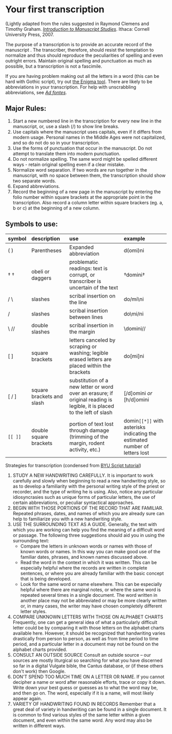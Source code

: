 # Your first transcription

\(Lightly adapted from the rules suggested in Raymond Clemens and Timothy Graham. [_Introduction to Manuscript Studies_](http://www.cornellpress.cornell.edu/book/?GCOI=80140100177870). Ithaca: Cornell University Press, 2007.

The purpose of a transcription is to provide an accurate record of the manuscript . The transcriber, therefore, should resist the temptation to normalize and thus should reproduce the peculiarities of spelling and even outright errors. Maintain original spelling and punctuation as much as possible, but a transcription is not a fascimile.

If you are having problem making out all the letters in a word \(this can be hard with Gothic script\), try out [the Enigma tool](http://enigma.huma-num.fr/). There are likely to be abbreviations in your transcription. For help with unscrabbling abbreviations, see [_Ad fontes_](https://www.adfontes.uzh.ch/en/ressourcen/abkuerzungen/cappelli-online). 

## Major Rules:

1. Start a new numbered line in the transcription for every new line in the manuscript, or, use a slash \(/\) to show line breaks. 
2. Use capitals where the manuscript uses capitals, even if it differs from modern usage. Personal names in the Middle Ages were not capitalized, and so do not do so in your transcription. 
3. Use the forms of punctuation that occur in the manuscript. Do not attempt to translate them into modern punctuation. 
4. Do not normalize spelling. The same word might be spelled different ways - retain original spelling even if a clear mistake. 
5. Normalize word separation. If two words are run together in the manuscript, with no space between them, the transcription should show two separate words.
6. Expand abbreviations. 
7. Record the beginning of a new page in the manuscript by entering the folio number within square brackets at the appropriate point in the transcription. Also record a column letter within square brackers \(eg. a, b or c\) at the beginning of a new column. 

## Symbols to use:

| **symbol** | **description** | **use** | **example** |
| :--- | :--- | :--- | :--- |
| \( \) | Parentheses | Expanded abbreviation | d\(omi\)ni  |
| † † | obeli or daggers | problematic readings: text is corrupt, or transcriber is uncertain of the text | †domini† |
| / \ | slashes | scribal insertion on the line | do/mi\ni |
|  / | slashes | scribal insertion between lines | do\mi/ni |
| \ // | double slashes | scribal insertion in the margin | \\domini// |
| \[ \] | square brackets | letters canceled by scraping or washing; legible erased letters are placed within the brackets | do\[mi\]ni |
| \[ / \] | square brackets and slash | substitution of a new letter or word over an erasure; if original reading is legible, it is placed to the left of slash | \[/d\]omini _or_ \[h/d\]omini |
| `[[ ]]` | double square brackets | portion of text lost through damage \(trimming of the margin, rodent activity, etc.\) | domin`[[*]]` with asterisks indicating the estimated number of letters lost |

Strategies for transcription \(condensed from [BYU Script tutorial](https://script.byu.edu/Pages/Spanish/en/basics.aspx)\)

1. STUDY A NEW HANDWRITING CAREFULLY. It is important to work carefully and slowly when beginning to read a new handwriting style, so as to develop a familiarity with the personal writing style of the priest or recorder, and the type of writing he is using. Also, notice any particular idiosyncrasies such as unique forms of particular letters, the use of certain abbreviations, or peculiar syntactical approaches.
2. BEGIN WITH THOSE PORTIONS OF THE RECORD THAT ARE FAMILIAR.  Repeated phrases, dates, and names of which you are already sure can help to familiarize you with a new handwriting style. 
3. USE THE SURROUNDING TEXT AS A GUIDE. Generally, the text with which you are working can help you find the meaning of a difficult word or passage. The following three suggestions should aid you in using the surrounding text:
   * Compare the letters in unknown words or names with those of known words or names. In this way you can make good use of the familiar dates, phrases, and known names discussed above.
   * Read the word in the context in which it was written. This can be especially helpful where the records are written in complete sentences, or where you are already familiar with the basic concept that is being developed.
   * Look for the same word or name elsewhere. This can be especially helpful where there are marginal notes, or where the same word is repeated several times in a single document. The word written in another place may not be abbreviated or may be more clearly written or, in many cases, the writer may have chosen completely different letter styles.
4. COMPARE UNKNOWN LETTERS WITH THOSE ON ALPHABET CHARTS Frequently, one can get a general idea of what a particularly difficult letter could be by comparing it with those letters on the alphabet charts available here. However, it should be recognized that handwriting varies drastically from person to person, as well as from time period to time period, and a particular letter in a document may not be found on the alphabet charts provided.
5. CONSULT AN OUTSIDE SOURCE Consult an outside source – our sources are mostly liturgical so searching for what you have discerned so far in a digital Vulgate bible, the Cantus database, or \(if these others don't work\) then Google. 
6. DON'T SPEND TOO MUCH TIME ON A LETTER OR NAME. If you cannot decipher a name or word after reasonable efforts, trace or copy it down. Write down your best guess or guesses as to what the word may be, and then go on. The word, especially if it is a name, will most likely appear again.
7. VARIETY OF HANDWRITING FOUND IN RECORDS Remember that a great deal of variety in handwriting can be found in a single document. It is common to find various styles of the same letter within a given document, and even within the same word. Any word may also be written in different ways.

